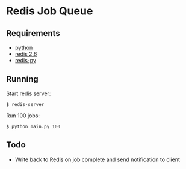 Redis Job Queue
===============

Requirements
------------

* [python](http://python.org)
* [redis 2.6](http://redis.io)
* [redis-py](https://github.com/andymccurdy/redis-py)

Running
-------

Start redis server:

    $ redis-server

Run 100 jobs:

    $ python main.py 100

Todo
----

* Write back to Redis on job complete and send notification to client
